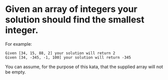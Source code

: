 # Given an array of integers your solution should find the smallest integer.

For example:

```
Given [34, 15, 88, 2] your solution will return 2
Given [34, -345, -1, 100] your solution will return -345
```

You can assume, for the purpose of this kata, that the supplied array will not be empty.

